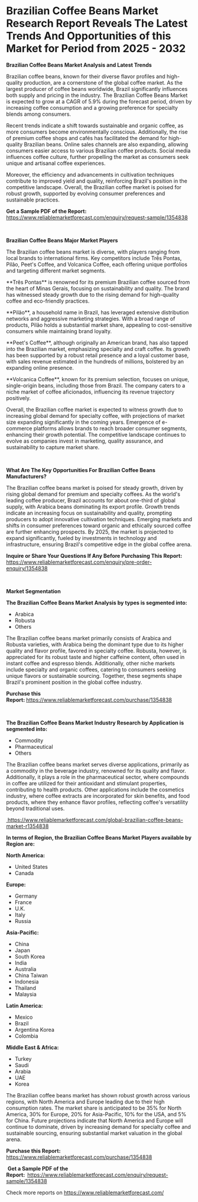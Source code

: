 <p><h1>Brazilian Coffee Beans Market Research Report Reveals The Latest Trends And Opportunities of this Market for Period from 2025 - 2032</h1></p><p><strong>Brazilian Coffee Beans Market Analysis and Latest Trends</strong></p>
<p><p>Brazilian coffee beans, known for their diverse flavor profiles and high-quality production, are a cornerstone of the global coffee market. As the largest producer of coffee beans worldwide, Brazil significantly influences both supply and pricing in the industry. The Brazilian Coffee Beans Market is expected to grow at a CAGR of 5.9% during the forecast period, driven by increasing coffee consumption and a growing preference for specialty blends among consumers.</p><p>Recent trends indicate a shift towards sustainable and organic coffee, as more consumers become environmentally conscious. Additionally, the rise of premium coffee shops and cafés has facilitated the demand for high-quality Brazilian beans. Online sales channels are also expanding, allowing consumers easier access to various Brazilian coffee products. Social media influences coffee culture, further propelling the market as consumers seek unique and artisanal coffee experiences.</p><p>Moreover, the efficiency and advancements in cultivation techniques contribute to improved yield and quality, reinforcing Brazil's position in the competitive landscape. Overall, the Brazilian coffee market is poised for robust growth, supported by evolving consumer preferences and sustainable practices.</p></p>
<p><strong>Get a Sample PDF of the Report:&nbsp;</strong> <a href="https://www.reliablemarketforecast.com/enquiry/request-sample/1354838?utm_campaign=2253&utm_medium=2&utm_source=Github&utm_content=ia&utm_term=15022025&utm_id=brazilian-coffee-beans">https://www.reliablemarketforecast.com/enquiry/request-sample/1354838</a></p>
<p>&nbsp;</p>
<p><strong>Brazilian Coffee Beans Major Market Players</strong></p>
<p><p>The Brazilian coffee beans market is diverse, with players ranging from local brands to international firms. Key competitors include Três Pontas, Pilão, Peet's Coffee, and Volcanica Coffee, each offering unique portfolios and targeting different market segments.</p><p>**Três Pontas** is renowned for its premium Brazilian coffee sourced from the heart of Minas Gerais, focusing on sustainability and quality. The brand has witnessed steady growth due to the rising demand for high-quality coffee and eco-friendly practices. </p><p>**Pilão**, a household name in Brazil, has leveraged extensive distribution networks and aggressive marketing strategies. With a broad range of products, Pilão holds a substantial market share, appealing to cost-sensitive consumers while maintaining brand loyalty.</p><p>**Peet's Coffee**, although originally an American brand, has also tapped into the Brazilian market, emphasizing specialty and craft coffee. Its growth has been supported by a robust retail presence and a loyal customer base, with sales revenue estimated in the hundreds of millions, bolstered by an expanding online presence.</p><p>**Volcanica Coffee**, known for its premium selection, focuses on unique, single-origin beans, including those from Brazil. The company caters to a niche market of coffee aficionados, influencing its revenue trajectory positively.</p><p>Overall, the Brazilian coffee market is expected to witness growth due to increasing global demand for specialty coffee, with projections of market size expanding significantly in the coming years. Emergence of e-commerce platforms allows brands to reach broader consumer segments, enhancing their growth potential. The competitive landscape continues to evolve as companies invest in marketing, quality assurance, and sustainability to capture market share.</p></p>
<p>&nbsp;</p>
<p><strong>What Are The Key Opportunities For Brazilian Coffee Beans Manufacturers?</strong></p>
<p><p>The Brazilian coffee beans market is poised for steady growth, driven by rising global demand for premium and specialty coffees. As the world's leading coffee producer, Brazil accounts for about one-third of global supply, with Arabica beans dominating its export profile. Growth trends indicate an increasing focus on sustainability and quality, prompting producers to adopt innovative cultivation techniques. Emerging markets and shifts in consumer preferences toward organic and ethically sourced coffee are further enhancing prospects. By 2025, the market is projected to expand significantly, fueled by investments in technology and infrastructure, ensuring Brazil's competitive edge in the global coffee arena.</p></p>
<p><strong>Inquire or Share Your Questions If Any Before Purchasing This Report:</strong> <a href="https://www.reliablemarketforecast.com/enquiry/pre-order-enquiry/1354838?utm_campaign=2253&utm_medium=2&utm_source=Github&utm_content=ia&utm_term=15022025&utm_id=brazilian-coffee-beans">https://www.reliablemarketforecast.com/enquiry/pre-order-enquiry/1354838</a></p>
<p>&nbsp;</p>
<p><strong>Market Segmentation</strong></p>
<p><strong>The Brazilian Coffee Beans Market Analysis by types is segmented into:</strong></p>
<p><ul><li>Arabica</li><li>Robusta</li><li>Others</li></ul></p>
<p><p>The Brazilian coffee beans market primarily consists of Arabica and Robusta varieties, with Arabica being the dominant type due to its higher quality and flavor profile, favored in specialty coffee. Robusta, however, is appreciated for its robust taste and higher caffeine content, often used in instant coffee and espresso blends. Additionally, other niche markets include specialty and organic coffees, catering to consumers seeking unique flavors or sustainable sourcing. Together, these segments shape Brazil's prominent position in the global coffee industry.</p></p>
<p><strong>Purchase this Report:&nbsp;</strong><a href="https://www.reliablemarketforecast.com/purchase/1354838?utm_campaign=2253&utm_medium=2&utm_source=Github&utm_content=ia&utm_term=15022025&utm_id=brazilian-coffee-beans">https://www.reliablemarketforecast.com/purchase/1354838</a></p>
<p>&nbsp;</p>
<p><strong>The Brazilian Coffee Beans Market Industry Research by Application is segmented into:</strong></p>
<p><ul><li>Commodity</li><li>Pharmaceutical</li><li>Others</li></ul></p>
<p><p>The Brazilian coffee beans market serves diverse applications, primarily as a commodity in the beverage industry, renowned for its quality and flavor. Additionally, it plays a role in the pharmaceutical sector, where compounds in coffee are utilized for their antioxidant and stimulant properties, contributing to health products. Other applications include the cosmetics industry, where coffee extracts are incorporated for skin benefits, and food products, where they enhance flavor profiles, reflecting coffee's versatility beyond traditional uses.</p></p>
<p><a href="https://www.reliablemarketforecast.com/global-brazilian-coffee-beans-market-r1354838?utm_campaign=2253&utm_medium=2&utm_source=Github&utm_content=ia&utm_term=15022025&utm_id=brazilian-coffee-beans">&nbsp;https://www.reliablemarketforecast.com/global-brazilian-coffee-beans-market-r1354838</a></p>
<p><strong>In terms of Region, the Brazilian Coffee Beans Market Players available by Region are:</strong></p>
<p>
    <p> <strong> North America: </strong>
        <ul>
            <li>United States</li>
            <li>Canada</li>
        </ul>
        </p> 
    <p> <strong> Europe: </strong>
        <ul>
            <li>Germany</li>
            <li>France</li>
            <li>U.K.</li>
            <li>Italy</li>
            <li>Russia</li>
        </ul>
        </p> 
    <p> <strong> Asia-Pacific: </strong>
        <ul>
            <li>China</li>
            <li>Japan</li>
            <li>South Korea</li>
            <li>India</li>
            <li>Australia</li>
            <li>China Taiwan</li>
            <li>Indonesia</li>
            <li>Thailand</li>
            <li>Malaysia</li>
        </ul>
        </p> 
    <p> <strong> Latin America: </strong>
        <ul>
            <li>Mexico</li>
            <li>Brazil</li>
            <li>Argentina Korea</li>
            <li>Colombia</li>
        </ul>
        </p> 
    <p> <strong> Middle East & Africa: </strong>
        <ul>
            <li>Turkey</li>
            <li>Saudi</li>
            <li>Arabia</li>
            <li>UAE</li>
            <li>Korea</li>
        </ul>
    </p>
    </p>
<p><p>The Brazilian coffee beans market has shown robust growth across various regions, with North America and Europe leading due to their high consumption rates. The market share is anticipated to be 35% for North America, 30% for Europe, 20% for Asia-Pacific, 10% for the USA, and 5% for China. Future projections indicate that North America and Europe will continue to dominate, driven by increasing demand for specialty coffee and sustainable sourcing, ensuring substantial market valuation in the global arena.</p></p>
<p><strong>Purchase this Report: </strong><a href="https://www.reliablemarketforecast.com/purchase/1354838?utm_campaign=2253&utm_medium=2&utm_source=Github&utm_content=ia&utm_term=15022025&utm_id=brazilian-coffee-beans">https://www.reliablemarketforecast.com/purchase/1354838</a></p>
<p>&nbsp;<strong>Get a Sample PDF of the Report:&nbsp;&nbsp;</strong><a href="https://www.reliablemarketforecast.com/enquiry/request-sample/1354838?utm_campaign=2253&utm_medium=2&utm_source=Github&utm_content=ia&utm_term=15022025&utm_id=brazilian-coffee-beans">https://www.reliablemarketforecast.com/enquiry/request-sample/1354838</a></p>
<p><strong></strong></p>
<p>Check more reports on <a href="https://www.reliablemarketforecast.com/?utm_campaign=2253&utm_medium=2&utm_source=Github&utm_content=ia&utm_term=15022025&utm_id=brazilian-coffee-beans">https://www.reliablemarketforecast.com/</a></p>